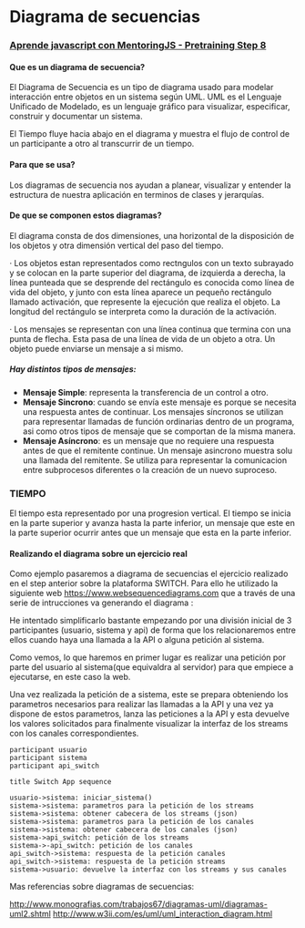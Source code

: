 
# Diagrama de secuencias
### [Aprende javascript con MentoringJS - Pretraining Step 8](http://mentoringjs.com)
#### Que es un diagrama de secuencia?

El Diagrama de Secuencia es un tipo de diagrama usado para modelar interacción entre objetos en un sistema según UML. UML es el Lenguaje Unificado de Modelado, es un lenguaje gráfico para visualizar, especificar, construir y documentar un sistema.

El Tiempo fluye hacia abajo en el diagrama y muestra el flujo de control de un participante a otro al transcurrir de un tiempo.

#### Para que se usa?

Los diagramas de secuencia nos ayudan a planear, visualizar y entender la estructura de nuestra aplicación en terminos de clases y jerarquías.

#### De que se componen estos diagramas?

El diagrama consta de dos dimensiones, una horizontal de la disposición de los objetos y otra dimensión vertical del paso del tiempo.

· Los objetos estan representados como rectngulos con un texto subrayado y se colocan en la parte superior del diagrama, de izquierda a derecha, la línea punteada que se desprende del rectángulo es conocida como línea de vida del objeto, y junto con esta línea aparece un pequeño rectángulo llamado activación, que represente la ejecución que realiza el objeto. La longitud del rectángulo se interpreta como la duración de la activación.

· Los mensajes se representan con una línea continua que termina con una punta de flecha. Esta pasa de una línea de vida de un objeto a otra. Un objeto puede enviarse un mensaje a si mismo.
  
##### Hay distintos tipos de mensajes:

- **Mensaje Simple**: representa la transferencia de un control a otro.
- **Mensaje Sincrono**: cuando se envía este mensaje es porque se necesita una respuesta antes de continuar. Los mensajes síncronos se utilizan para representar llamadas de función ordinarias dentro de un programa, asi como otros tipos de mensaje que se comportan de la misma manera.
- **Mensaje Asíncrono**: es un mensaje que no requiere una respuesta antes de que el remitente continue. Un mensaje asincrono muestra solu una llamada del remitente. Se utiliza para representar la comunicacion entre subprocesos diferentes o la creación de un nuevo suproceso.

### TIEMPO

El tiempo esta representado por una progresion vertical. El tiempo se inicia en la parte superior y avanza hasta la parte inferior, un mensaje que este en la parte superior ocurrir antes que un mensaje que esta en la parte inferior.

#### Realizando el diagrama sobre un ejercicio real

Como ejemplo pasaremos a diagrama de secuencias el ejercicio realizado en el step anterior sobre la plataforma SWITCH. Para ello he utilizado la siguiente web https://www.websequencediagrams.com que a través de una serie de intrucciones va generando el diagrama :

He intentado simplificarlo bastante empezando por una división inicial de 3 participantes (usuario, sistema y api) de forma que los relacionaremos entre ellos cuando haya una llamada a la API o alguna petición al sistema.

Como vemos, lo que haremos en primer lugar es realizar una petición por parte del usuario al sistema(que equivaldra al servidor) para que empiece a ejecutarse, en este caso la web.

Una vez realizada la petición de a sistema, este se prepara obteniendo los parametros necesarios para realizar las llamadas a la API y una vez ya dispone de estos parametros, lanza las peticiones a la API y esta devuelve los valores solicitados para finalmente visualizar la interfaz de los streams con los canales correspondientes.

```
participant usuario
participant sistema 
participant api_switch

title Switch App sequence

usuario->sistema: iniciar_sistema()
sistema->sistema: parametros para la petición de los streams
sistema->sistema: obtener cabecera de los streams (json)
sistema->sistema: parametros para la petición de los canales
sistema->sistema: obtener cabecera de los canales (json)
sistema->api_switch: petición de los streams
sistema->-api_switch: petición de los canales
api_switch->sistema: respuesta de la petición canales
api_switch->sistema: respuesta de la petición streams
sistema->usuario: devuelve la interfaz con los streams y sus canales

```

Mas referencias sobre diagramas de secuencias:

http://www.monografias.com/trabajos67/diagramas-uml/diagramas-uml2.shtml
http://www.w3ii.com/es/uml/uml_interaction_diagram.html









